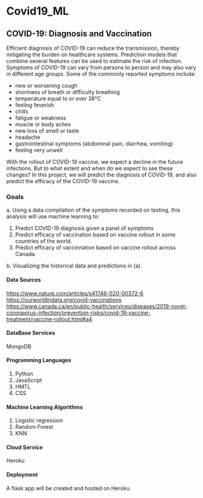# Covid19_ML

## COVID-19: Diagnosis and Vaccination
Efficient diagnosis of COVID-19 can reduce the transmission, thereby mitigating the burden on healthcare systems. Prediction models that combine several features can be used to estimate the risk of infection. Symptoms of COVID-19 can vary from persons to person and may also vary in different age groups. Some of the commonly reported symptoms include:
* new or worsening cough
* shortness of breath or difficulty breathing
* temperature equal to or over 38°C
* feeling feverish
* chills
* fatigue or weakness
* muscle or body aches
* new loss of smell or taste
* headache
* gastrointestinal symptoms (abdominal pain, diarrhea, vomiting)
* feeling very unwell

With the rollout of COVID-19 vaccine, we expect a decline in the future infections. But to what extent and when do we expect to see these changes? 
In this project, we will predict the diagnosis of COVID-19, and also predict the efficacy of the COVID-19 vaccine.

### Goals
a.  Using a data compilation of the symptoms recorded on testing, this analysis will use machine learning to:

1. Predict COVID-19 diagnosis given a panel of symptoms
2. Predict efficacy of vaccination based on vaccine rollout in some countries of the world.
3. Predict efficacy of vaccinnation based on vaccine rollout across Canada.

b. Visualizing the historical data and predictions in (a).

#### Data Sources

https://www.nature.com/articles/s41746-020-00372-6
https://ourworldindata.org/covid-vaccinations
https://www.canada.ca/en/public-health/services/diseases/2019-novel-coronavirus-infection/prevention-risks/covid-19-vaccine-treatment/vaccine-rollout.html#a4

#### DataBase Services
MongoDB

#### Programming Languages
1. Python
2. JavaScript
3. HMTL
4. CSS

#### Machine Learning Algorithms
1. Logistic regression
2. Random Forest
3. KNN

#### Cloud Service
Heroku

#### Deployment
A flask app will be created and hosted on Heroku.
